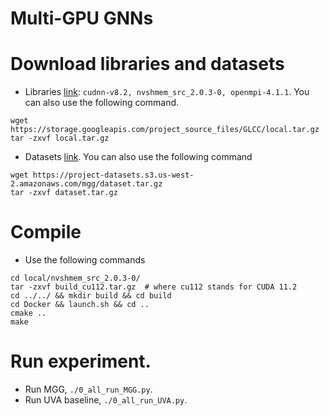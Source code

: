 # Multi-GPU GNNs

# Download libraries and datasets
+ Libraries [link](https://drive.google.com/file/d/1C1N6_v-dt_JChx6RemjLAkk7ulbWADu3/view?usp=sharing): `cudnn-v8.2, nvshmem_src_2.0.3-0, openmpi-4.1.1`. You can also use the following command.
```
wget https://storage.googleapis.com/project_source_files/GLCC/local.tar.gz
tar -zxvf local.tar.gz
```
+ Datasets [link](https://drive.google.com/file/d/1MwxbZJxSXBJrfNWQkD2N655lfNcvenYS/view?usp=sharing). You can also use the following command
```
wget https://project-datasets.s3.us-west-2.amazonaws.com/mgg/dataset.tar.gz
tar -zxvf dataset.tar.gz
```

# Compile

+ Use the following commands
```
cd local/nvshmem_src_2.0.3-0/ 
tar -zxvf build_cu112.tar.gz  # where cu112 stands for CUDA 11.2
cd ../../ && mkdir build && cd build
cd Docker && launch.sh && cd ..
cmake ..
make
```

# Run experiment.
+ Run MGG, `./0_all_run_MGG.py`.
+ Run UVA baseline, `./0_all_run_UVA.py`.